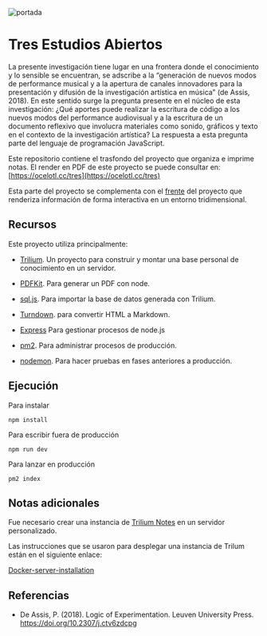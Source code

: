 ![portada](https://raw.githubusercontent.com/EmilioOcelotl/tres-back/main/img/bannerTres.png)

# Tres Estudios Abiertos

La presente investigación tiene lugar en una frontera donde el conocimiento y lo sensible se encuentran, se adscribe a la “generación de nuevos modos de performance musical y a la apertura de canales innovadores para la presentación y difusión de la investigación artística en música” (de Assis, 2018). En este sentido surge la pregunta presente en el núcleo de esta investigación: ¿Qué aportes puede realizar la escritura de código a los nuevos modos del performance audiovisual y a la escritura de un documento reflexivo que involucra materiales como sonido, gráficos y texto en el contexto de la investigación artística? La respuesta a esta pregunta parte del lenguaje de programación JavaScript.

Este repositorio contiene el trasfondo del proyecto que organiza e imprime notas. El render en PDF de este proyecto se puede consultar en: [https://ocelotl.cc/tres](https://ocelotl.cc/tres)

Esta parte del proyecto se complementa con el [frente](https://ocelotl.cc/tres) del proyecto que renderiza información de forma interactiva en un entorno tridimensional. 

## Recursos

Este proyecto utiliza principalmente: 

- [Trilium](https://github.com/zadam/trilium). Un proyecto para construir y montar una base personal de conocimiento en un servidor.

- [PDFKit](https://github.com/productioncoder/pdfkit-node). Para generar un PDF con node.

- [sql.js](https://sql.js.org/). Para importar la base de datos generada con Trilium.

- [Turndown](https://github.com/mixmark-io/turndown). para convertir HTML a Markdown. 
- [Express](https://expressjs.com/) Para gestionar procesos de node.js

- [pm2](https://pm2.io/). Para administrar procesos de producción.

- [nodemon](https://nodemon.io/). Para hacer pruebas en fases anteriores a producción. 

## Ejecución

Para instalar

`npm install`

Para escribir fuera de producción

`npm run dev`

Para lanzar en producción

`pm2 index`

## Notas adicionales

Fue necesario crear una instancia de [Trilium Notes](https://github.com/zadam/trilium) en un servidor personalizado. 

Las instrucciones que se usaron para desplegar una instancia de Trilum están en el siguiente enlace: 

[Docker-server-installation](https://github.com/zadam/trilium/wiki/Docker-server-installation)

## Referencias

- De Assis, P. (2018). Logic of Experimentation. Leuven University Press. https://doi.org/10.2307/j.ctv6zdcpg